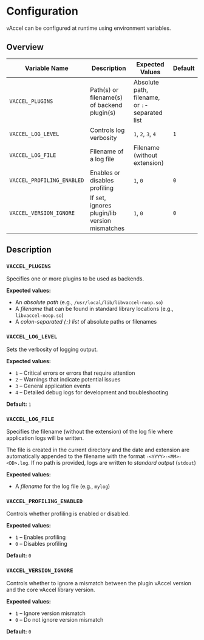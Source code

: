 # Configuration

vAccel can be configured at runtime using environment variables.

## Overview

<!-- markdownlint-disable line-length -->

| Variable Name              | Description                                   | Expected Values                                | Default |
| -------------------------- | --------------------------------------------- | ---------------------------------------------- | ------- |
| `VACCEL_PLUGINS`           | Path(s) or filename(s) of backend plugin(s)   | Absolute path, filename, or `:`-separated list |         |
| `VACCEL_LOG_LEVEL`         | Controls log verbosity                        | `1`, `2`, `3`, `4`                             | `1`     |
| `VACCEL_LOG_FILE`          | Filename of a log file                        | Filename (without extension)                   |         |
| `VACCEL_PROFILING_ENABLED` | Enables or disables profiling                 | `1`, `0`                                       | `0`     |
| `VACCEL_VERSION_IGNORE`    | If set, ignores plugin/lib version mismatches | `1`, `0`                                       | `0`     |

<!-- markdownlint-restore -->

## Description

### `VACCEL_PLUGINS`

Specifies one or more plugins to be used as backends.

**Expected values:**

- An _absolute path_ (e.g., `/usr/local/lib/libvaccel-noop.so`)
- A _filename_ that can be found in standard library locations (e.g.,
  `libvaccel-noop.so`)
- A _colon-separated (`:`) list_ of absolute paths or filenames

### `VACCEL_LOG_LEVEL`

Sets the verbosity of logging output.

**Expected values:**

- `1` – Critical errors or errors that require attention
- `2` – Warnings that indicate potential issues
- `3` – General application events
- `4` – Detailed debug logs for development and troubleshooting

**Default:** `1`

### `VACCEL_LOG_FILE`

Specifies the filename (without the extension) of the log file where application
logs will be written.

The file is created in the current directory and the date and extension are
automatically appended to the filename with the format `-<YYYY>-<MM>-<DD>.log`.
If no path is provided, logs are written to _standard output_ (`stdout`)

**Expected values:**

- A _filename_ for the log file (e.g., `mylog`)

### `VACCEL_PROFILING_ENABLED`

Controls whether profiling is enabled or disabled.

**Expected values:**

- `1` – Enables profiling
- `0` – Disables profiling

**Default:** `0`

### `VACCEL_VERSION_IGNORE`

Controls whether to ignore a mismatch between the plugin vAccel version and the
core vAccel library version.

**Expected values:**

- `1` – Ignore version mismatch
- `0` – Do not ignore version mismatch

**Default:** `0`
